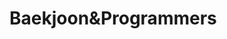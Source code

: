 # Baekjoon&Programmers
<!--This is a auto push repository for Baekjoon Online Judge created with [BaekjoonHub](https://github.com/BaekjoonHub/BaekjoonHub).-->
